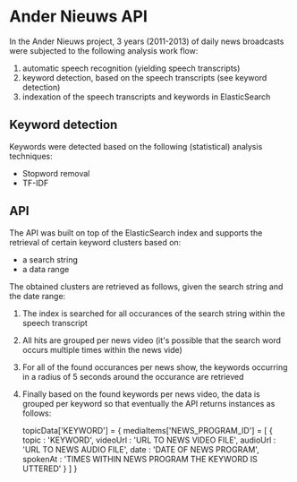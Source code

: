 Ander Nieuws API
================

In the Ander Nieuws project, 3 years (2011-2013) of daily news broadcasts were subjected to the following analysis work flow:
1.  automatic speech recognition (yielding speech transcripts)
2.  keyword detection, based on the speech transcripts (see keyword detection)
3.  indexation of the speech transcripts and keywords in ElasticSearch


Keyword detection
----------------
Keywords were detected based on the following (statistical) analysis techniques:
- Stopword removal
- TF-IDF


API
----------------

The API was built on top of the ElasticSearch index and supports the retrieval of certain keyword clusters based on:
- a search string
- a data range

The obtained clusters are retrieved as follows, given the search string and the date range:
1.  The index is searched for all occurances of the search string within the speech transcript
2.  All hits are grouped per news video (it's possible that the search word occurs multiple times within the news vide)
3.  For all of the found occurances per news show, the keywords occurring in a radius of 5 seconds around the occurance are retrieved
4.  Finally based on the found keywords per news video, the data is grouped per keyword so that eventually the API returns instances as follows:

	topicData['KEYWORD'] = {
		mediaItems['NEWS_PROGRAM_ID'] = [
			{
				topic  : 'KEYWORD',
				videoUrl : 'URL TO NEWS VIDEO FILE',
				audioUrl : 'URL TO NEWS AUDIO FILE',
				date : 'DATE OF NEWS PROGRAM',
				spokenAt : 'TIMES WITHIN NEWS PROGRAM THE KEYWORD IS UTTERED'
			}
		]
	}
